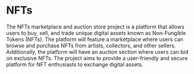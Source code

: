 # NFTs

The NFTs marketplace and auction store project is a platform that allows users to buy, sell, and trade unique digital assets known as Non-Fungible Tokens (NFTs). The platform will feature a marketplace where users can browse and purchase NFTs from artists, collectors, and other sellers. Additionally, the platform will have an auction section where users can bid on exclusive NFTs. The project aims to provide a user-friendly and secure platform for NFT enthusiasts to exchange digital assets. 
